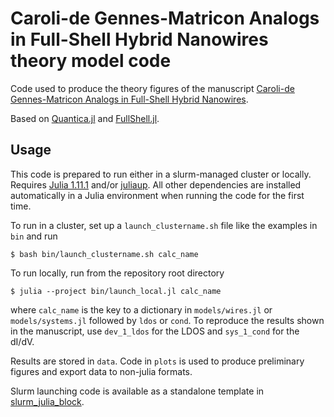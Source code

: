 # Caroli-de Gennes-Matricon Analogs in Full-Shell Hybrid Nanowires theory model code
Code used to produce the theory figures of the manuscript [Caroli-de Gennes-Matricon Analogs in Full-Shell Hybrid Nanowires](https://arxiv.org/abs/2501.05419).

Based on [Quantica.jl](https://github.com/pablosanjose/Quantica.jl) and [FullShell.jl](https://github.com/CarlosP24/FullShell.jl).

## Usage
This code is prepared to run either in a slurm-managed cluster or locally. Requires [Julia 1.11.1](https://julialang.org/) and/or [juliaup](https://github.com/JuliaLang/juliaup). All other dependencies are installed automatically in a Julia environment when running the code for the first time.

To run in a cluster, set up a `launch_clustername.sh` file like the examples in `bin` and run
```
$ bash bin/launch_clustername.sh calc_name
```

To run locally, run from the repository root directory
```
$ julia --project bin/launch_local.jl calc_name
```

where `calc_name` is the key to a dictionary in `models/wires.jl` or `models/systems.jl` followed by `ldos` or `cond`. To reproduce the results shown in the manuscript, use  `dev_1_ldos` for the LDOS and `sys_1_cond` for the dI/dV.

Results are stored in `data`. Code in `plots` is used to produce preliminary figures and export data to non-julia formats.

Slurm launching code is available as a standalone template in [slurm_julia_block](https://github.com/CarlosP24/slurm_julia_block).